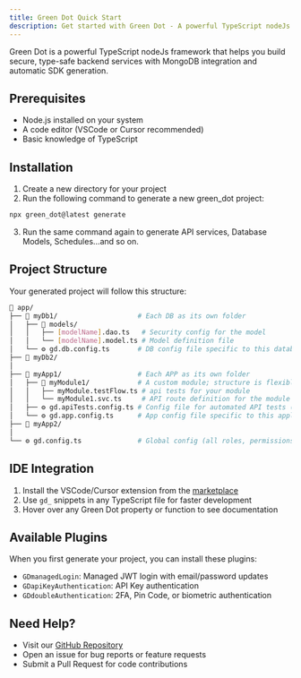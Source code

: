 ```yaml
---
title: Green Dot Quick Start
description: Get started with Green Dot - A powerful TypeScript nodeJs framework for building DX friendly, secure and type-safe backend services.
---
```


Green Dot is a powerful TypeScript nodeJs framework that helps you build secure, type-safe backend services with MongoDB integration and automatic SDK generation.

## Prerequisites

- Node.js installed on your system
- A code editor (VSCode or Cursor recommended)
- Basic knowledge of TypeScript

## Installation

1. Create a new directory for your project
2. Run the following command to generate a new green_dot project:
```bash
npx green_dot@latest generate
```
3. Run the same command again to generate API services, Database Models, Schedules...and so on.

## Project Structure

Your generated project will follow this structure:

```bash
📁 app/
├── 📁 myDb1/                    # Each DB as its own folder 
│   ├── 📁 models/              
│   │   ├── [modelName].dao.ts   # Security config for the model
│   │   └── [modelName].model.ts # Model definition file
│   └── ⚙️ gd.db.config.ts       # DB config file specific to this database
├── 📁 myDb2/                    
│
├── 📁 myApp1/                   # Each APP as its own folder 
│   ├── 📁 myModule1/            # A custom module; structure is flexible
│   │   ├── myModule.testFlow.ts # api tests for your module
│   │   └── myModule1.svc.ts     # API route definition for the module
│   ├── ⚙️ gd.apiTests.config.ts # Config file for automated API tests (BETA)
│   └── ⚙️ gd.app.config.ts      # App config file specific to this application
├── 📁 myApp2/                   
│
└── ⚙️ gd.config.ts              # Global config (all roles, permissions, etc.)
```


## IDE Integration

1. Install the VSCode/Cursor extension from the [marketplace](https://marketplace.visualstudio.com/items?itemName=topkat.green-dot-vscode-module)
2. Use `gd_` snippets in any TypeScript file for faster development
3. Hover over any Green Dot property or function to see documentation

## Available Plugins

When you first generate your project, you can install these plugins:

- `GDmanagedLogin`: Managed JWT login with email/password updates
- `GDapiKeyAuthentication`: API Key authentication
- `GDdoubleAuthentication`: 2FA, Pin Code, or biometric authentication

## Need Help?

- Visit our [GitHub Repository](https://github.com/topkat/green_dot)
- Open an issue for bug reports or feature requests
- Submit a Pull Request for code contributions